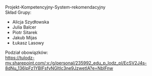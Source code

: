 Projekt-Kompetencyjny-System-rekomendacyjny<br>
Skład Grupy:<br>
<ul>
<li>Alicja Szydłowska</li>
<li>Julia Balcer</li>
<li>Piotr Sitarek</li>
<li>Jakub Mijas</li>
<li>Łukasz Lasowy</li>
</ul>
  
Podział obowiązków:<br>
https://tulodz-my.sharepoint.com/:x:/g/personal/235992_edu_p_lodz_pl/EcSV2J4s-8dNu_136lpFz1YBIFsfvNGltIc3ne9JzwetIA?e=NbIFnw<br>

